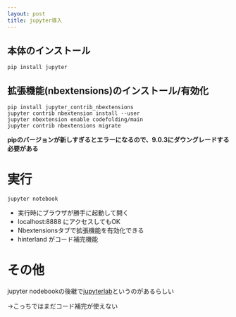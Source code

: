 ```yaml
---
layout: post
title: jupyter導入
---
```


## 本体のインストール

```dosbatch
pip install jupyter
```

## 拡張機能(nbextensions)のインストール/有効化

```dosbatch
pip install jupyter_contrib_nbextensions
jupyter contrib nbextension install --user
jupyter nbextension enable codefolding/main
jupyter contrib nbextensions migrate
```

**pipのバージョンが新しすぎるとエラーになるので、9.0.3にダウングレードする必要がある**

# 実行

```dosbatch
jupyter notebook
```

- 実行時にブラウザが勝手に起動して開く
- localhost:8888 にアクセスしてもOK
- Nbextensionsタブで拡張機能を有効化できる
- hinterland がコード補完機能

# その他
jupyter nodebookの後継で[jupyterlab](https://github.com/jupyterlab/jupyterlab)というのがあるらしい

→こっちではまだコード補完が使えない
 